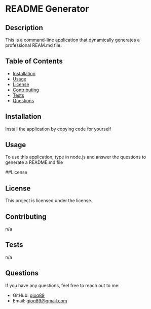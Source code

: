# README Generator

  
  
  ## Description
  
  This is a command-line application that dynamically generates a professional REAM.md file. 
  
  ## Table of Contents
  
  - [Installation](#installation)
  - [Usage](#usage)
  - [License](#license)
  - [Contributing](#contributing)
  - [Tests](#tests)
  - [Questions](#questions)
  
  ## Installation
  
  Install the application by copying code for yourself
  
  ## Usage
  
  To use this application, type in node.js and answer the questions to generate a README.md file
  
  ##License

  ## License

This project is licensed under the  license.
  
  ## Contributing
  
  n/a
  
  ## Tests
  
  n/a
  
  ## Questions
  
  If you have any questions, feel free to reach out to me:
  
  - GitHub: [gioq89](https://github.com/gioq89)
  - Email: gioq89@gmail.com
  